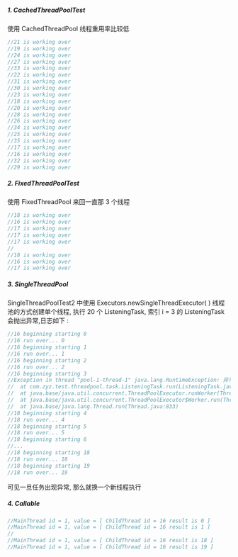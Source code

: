 

##### 1. CachedThreadPoolTest

使用 CachedThreadPool 线程重用率比较低

```java
//21 is working over
//19 is working over
//24 is working over
//27 is working over
//33 is working over
//22 is working over
//31 is working over
//30 is working over
//23 is working over
//18 is working over
//20 is working over
//28 is working over
//26 is working over
//34 is working over
//25 is working over
//35 is working over
//17 is working over
//16 is working over
//32 is working over
//29 is working over
```

##### 2. FixedThreadPoolTest

使用 FixedThreadPool 来回一直那 3 个线程

```java
//18 is working over
//16 is working over
//17 is working over
//17 is working over
//17 is working over
//
//18 is working over
//16 is working over
//17 is working over
```

##### 3. SingleThreadPool

SingleThreadPoolTest2 中使用 Executors.newSingleThreadExecutor( ) 线程池的方式创建单个线程, 执行 20 个 ListeningTask, 索引 i = 3 的 ListeningTask 会抛出异常,日志如下 :

```java
//16 beginning starting 0
//16 run over... 0
//16 beginning starting 1
//16 run over... 1
//16 beginning starting 2
//16 run over... 2
//16 beginning starting 3
//Exception in thread "pool-1-thread-1" java.lang.RuntimeException: 异常导致程序崩溃......
//	at com.zyz.test.threadpool.task.ListeningTask.run(ListeningTask.java:25)
//	at java.base/java.util.concurrent.ThreadPoolExecutor.runWorker(ThreadPoolExecutor.java:1136)
//	at java.base/java.util.concurrent.ThreadPoolExecutor$Worker.run(ThreadPoolExecutor.java:635)
//	at java.base/java.lang.Thread.run(Thread.java:833)
//18 beginning starting 4
//18 run over... 4
//18 beginning starting 5
//18 run over... 5
//18 beginning starting 6
//...
//18 beginning starting 18
//18 run over... 18
//18 beginning starting 19
//18 run over... 19
```

可见一旦任务出现异常, 那么就换一个新线程执行

##### 4. Callable

```java
//MainThread id = 1, value = [ ChildThread id = 16 result is 0 ]
//MainThread id = 1, value = [ ChildThread id = 16 result is 1 ]
//        
//MainThread id = 1, value = [ ChildThread id = 16 result is 18 ]
//MainThread id = 1, value = [ ChildThread id = 16 result is 19 ]
```

